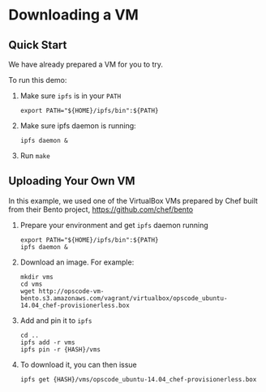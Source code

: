 # Downloading a VM

## Quick Start

We have already prepared a VM for you to try.

To run this demo:

   1. Make sure ```ipfs``` is in your ```PATH```

      ```export PATH="${HOME}/ipfs/bin":${PATH}```

   2. Make sure ipfs daemon is running:

      ```ipfs daemon &```

   3. Run ```make```

## Uploading Your Own VM

In this example, we used one of the VirtualBox VMs prepared by Chef built
from their Bento project, https://github.com/chef/bento

   1. Prepare your environment and get ```ipfs``` daemon running
      ```
      export PATH="${HOME}/ipfs/bin":${PATH}
      ipfs daemon &
      ```

   2. Download an image. For example:
      ```
      mkdir vms
      cd vms
      wget http://opscode-vm-bento.s3.amazonaws.com/vagrant/virtualbox/opscode_ubuntu-14.04_chef-provisionerless.box
      ```

   3. Add and pin it to ```ipfs```
      ```
      cd ..
      ipfs add -r vms
      ipfs pin -r {HASH}/vms
      ```

   4. To download it, you can then issue
      ```
      ipfs get {HASH}/vms/opscode_ubuntu-14.04_chef-provisionerless.box
      ```

